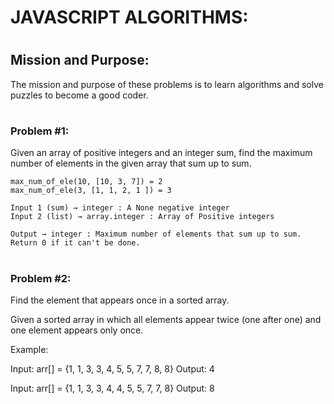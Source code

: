 # JAVASCRIPT ALGORITHMS:

# <h2>Mission and Purpose:</h2>

The mission and purpose of these problems is to learn algorithms and solve puzzles to become a good coder. 

# <h3>Problem #1:</h3>

Given an array of positive integers and an integer sum, find the maximum number of elements in the given array that sum up to sum.

	max_num_of_ele(10, [10, 3, 7]) = 2 
	max_num_of_ele(3, [1, 1, 2, 1 ]) = 3

	Input 1 (sum) → integer : A None negative integer
	Input 2 (list) → array.integer : Array of Positive integers
	
	Output → integer : Maximum number of elements that sum up to sum. Return 0 if it can't be done.


# <h3>Problem #2:</h3>

Find the element that appears once in a sorted array.

Given a sorted array in which all elements appear twice (one after one) and one element appears only once. 

Example:

Input:   arr[] = {1, 1, 3, 3, 4, 5, 5, 7, 7, 8, 8}
Output:  4

Input:   arr[] = {1, 1, 3, 3, 4, 4, 5, 5, 7, 7, 8}
Output:  8
